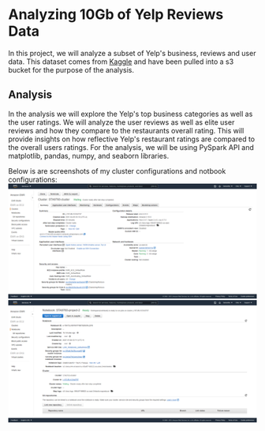 # Analyzing 10Gb of Yelp Reviews Data
In this project, we will analyze a subset of Yelp's business, reviews and user data. This dataset comes from [Kaggle](https://www.kaggle.com/yelp-dataset/yelp-dataset#yelp_academic_dataset_user.json) and have been pulled into a s3 bucket for the purpose of the analysis.

## Analysis
In the analysis we will explore the Yelp's top business categories as well as the user ratings. We will analyze the user reviews as well as elite user reviews and how they compare to the restaurants overall rating. This will provide insights on how reflective Yelp's restaurant ratings are compared to the overall users ratings. For the analysis, we will be using PySpark API and matplotlib, pandas, numpy, and seaborn libraries. 

Below is are screenshots of my cluster configurations and notbook configurations:
![cluster_iamge](assets/cluster_configuration.png)
![cluster_iamge](assets/notebook_configuration.png)

